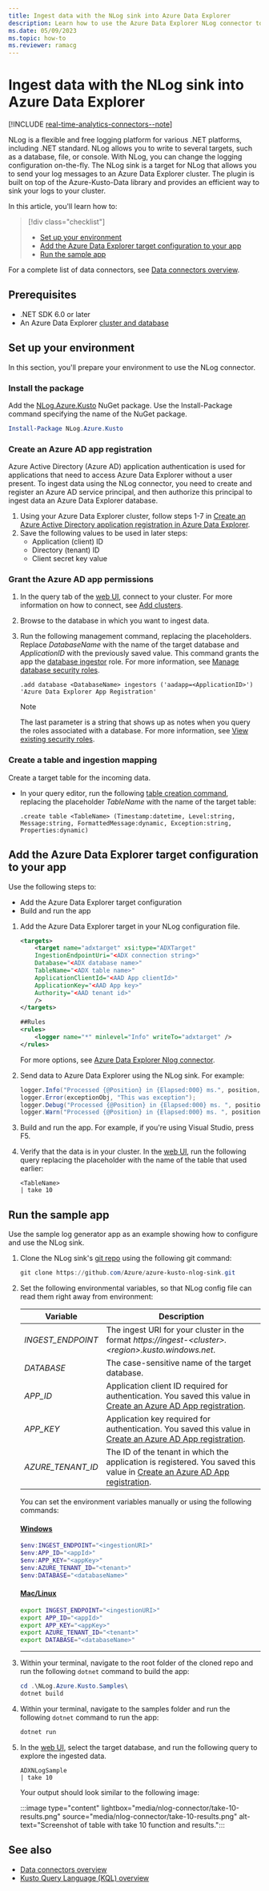 ```yaml
---
title: Ingest data with the NLog sink into Azure Data Explorer
description: Learn how to use the Azure Data Explorer NLog connector to ingest data into your cluster.
ms.date: 05/09/2023
ms.topic: how-to
ms.reviewer: ramacg
---
```

# Ingest data with the NLog sink into Azure Data Explorer

[!INCLUDE [real-time-analytics-connectors--note](includes/real-time-analytics-connectors--note.md)]

NLog is a flexible and free logging platform for various .NET platforms, including .NET standard. NLog allows you to write to several targets, such as a database, file, or console. With NLog, you can change the logging configuration on-the-fly. The NLog sink is a target for NLog that allows you to send your log messages to an Azure Data Explorer cluster. The plugin is built on top of the Azure-Kusto-Data library and provides an efficient way to sink your logs to your cluster.

In this article, you'll learn how to:

> [!div class="checklist"]
>
> * [Set up your environment](#set-up-your-environment)
> * [Add the Azure Data Explorer target configuration to your app](#add-the-azure-data-explorer-target-configuration-to-your-app)
> * [Run the sample app](#run-the-sample-app)

For a complete list of data connectors, see [Data connectors overview](connector-overview.md).

## Prerequisites

* .NET SDK 6.0 or later
* An Azure Data Explorer [cluster and database](create-cluster-and-database.md)

## Set up your environment

In this section, you'll prepare your environment to use the NLog connector.

### Install the package

Add the [NLog.Azure.Kusto](https://aka.ms/adx-docs-nlog-nuget) NuGet package. Use the Install-Package command specifying the name of the NuGet package.

```powershell
Install-Package NLog.Azure.Kusto
```

### Create an Azure AD app registration

Azure Active Directory (Azure AD) application authentication is used for applications that need to access Azure Data Explorer without a user present. To ingest data using the NLog connector, you need to create and register an Azure AD service principal, and then authorize this principal to ingest data an Azure Data Explorer database.

1. Using your Azure Data Explorer cluster, follow steps 1-7 in [Create an Azure Active Directory application registration in Azure Data Explorer](provision-azure-ad-app.md).
1. Save the following values to be used in later steps:
    * Application (client) ID
    * Directory (tenant) ID
    * Client secret key value

### Grant the Azure AD app permissions

1. In the query tab of the [web UI](https://dataexplorer.azure.com/), connect to your cluster. For more information on how to connect, see [Add clusters](web-query-data.md#add-clusters).
1. Browse to the database in which you want to ingest data.
1. Run the following management command, replacing the placeholders. Replace *DatabaseName* with the name of the target database and *ApplicationID* with the previously saved value. This command grants the app the [database ingestor](kusto/management/access-control/role-based-access-control.md) role. For more information, see [Manage database security roles](kusto/management/manage-database-security-roles.md).

    ```kusto
    .add database <DatabaseName> ingestors ('aadapp=<ApplicationID>') 'Azure Data Explorer App Registration'
    ```

    > [!NOTE]
    > The last parameter is a string that shows up as notes when you query the roles associated with a database. For more information, see [View existing security roles](kusto/management/manage-database-security-roles.md#show-existing-security-roles).

### Create a table and ingestion mapping

Create a target table for the incoming data.

* In your query editor, run the following [table creation command](kusto/management/create-table-command.md), replacing the placeholder *TableName* with the name of the target table:

    ```kusto
    .create table <TableName> (Timestamp:datetime, Level:string, Message:string, FormattedMessage:dynamic, Exception:string, Properties:dynamic)
    ```

## Add the Azure Data Explorer target configuration to your app

Use the following steps to:

* Add the Azure Data Explorer target configuration
* Build and run the app

1. Add the Azure Data Explorer target in your NLog configuration file.

    ```xml
    <targets>
        <target name="adxtarget" xsi:type="ADXTarget"
        IngestionEndpointUri="<ADX connection string>"
        Database="<ADX database name>"
        TableName="<ADX table name>"
        ApplicationClientId="<AAD App clientId>"
        ApplicationKey="<AAD App key>"
        Authority="<AAD tenant id>"
        />
    </targets>

    ##Rules
    <rules>
        <logger name="*" minlevel="Info" writeTo="adxtarget" />
    </rules>
    ```

    For more options, see [Azure Data Explorer Nlog connector](https://github.com/Azure/azure-kusto-nlog-sink).

1. Send data to Azure Data Explorer using the NLog sink. For example:

    ```csharp
    logger.Info("Processed {@Position} in {Elapsed:000} ms.", position, elapsedMs);
    logger.Error(exceptionObj, "This was exception");
    logger.Debug("Processed {@Position} in {Elapsed:000} ms. ", position, elapsedMs);
    logger.Warn("Processed {@Position} in {Elapsed:000} ms. ", position, elapsedMs);
    ```

1. Build and run the app. For example, if you're using Visual Studio, press F5.

1. Verify that the data is in your cluster. In the [web UI](https://dataexplorer.azure.com/), run the following query replacing the placeholder with the name of the table that used earlier:

    ```kusto
    <TableName>
    | take 10
    ```

## Run the sample app

Use the sample log generator app as an example showing how to configure and use the NLog sink.

1. Clone the NLog sink's [git repo](https://github.com/Azure/azure-kusto-nlog-sink) using the following git command:

    ```powershell
    git clone https://github.com/Azure/azure-kusto-nlog-sink.git
    ```

1. Set the following environmental variables, so that NLog config file can read them right away from environment:

    | Variable | Description |
    |---|---|
    | *INGEST_ENDPOINT* | The ingest URI for your cluster in the format *https://ingest-\<cluster>.\<region>.kusto.windows.net*. |
    | *DATABASE* | The case-sensitive name of the target database. |
    | *APP_ID* | Application client ID required for authentication. You saved this value in [Create an Azure AD App registration](#create-an-azure-ad-app-registration). |
    | *APP_KEY* | Application key required for authentication. You saved this value in [Create an Azure AD App registration](#create-an-azure-ad-app-registration). |
    | *AZURE_TENANT_ID* | The ID of the tenant in which the application is registered. You saved this value in [Create an Azure AD App registration](#create-an-azure-ad-app-registration). |

    You can set the environment variables manually or using the following commands:

    #### [Windows](#tab/windows)

    ```powershell
    $env:INGEST_ENDPOINT="<ingestionURI>"
    $env:APP_ID="<appId>"
    $env:APP_KEY="<appKey>"
    $env:AZURE_TENANT_ID="<tenant>"
    $env:DATABASE="<databaseName>"
    ```

    #### [Mac/Linux](#tab/linux)

    ```bash
    export INGEST_ENDPOINT="<ingestionURI>"
    export APP_ID="<appId>"
    export APP_KEY="<appKey>"
    export AZURE_TENANT_ID="<tenant>"
    export DATABASE="<databaseName>"
    ```

    ---

1. Within your terminal, navigate to the root folder of the cloned repo and run the following `dotnet` command to build the app:

    ```powershell
    cd .\NLog.Azure.Kusto.Samples\
    dotnet build
    ```

1. Within your terminal, navigate to the samples folder and run the following `dotnet` command to run the app:

    ```powershell
    dotnet run
    ```

1. In the [web UI](https://dataexplorer.azure.com/), select the target database, and run the following query to explore the ingested data.

    ```kusto
    ADXNLogSample
    | take 10
    ```

    Your output should look similar to the following image:

    :::image type="content" lightbox="media/nlog-connector/take-10-results.png" source="media/nlog-connector/take-10-results.png" alt-text="Screenshot of table with take 10 function and results.":::

## See also

* [Data connectors overview](connector-overview.md)
* [Kusto Query Language (KQL) overview](kusto/query/index.md)
